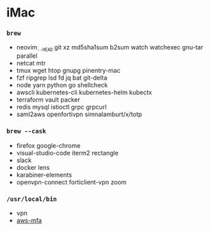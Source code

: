 iMac
========

### `brew`
- neovim<sub>`--HEAD`</sub> git xz md5sha1sum b2sum watch watchexec gnu-tar parallel
- netcat mtr
- tmux wget htop gnupg pinentry-mac
- fzf ripgrep lsd fd jq bat git-delta
- node yarn python go shellcheck
- awscli kubernetes-cli kubernetes-helm kubectx
- terraform vault packer
- redis mysql istioctl grpc grpcurl
- saml2aws openfortivpn simnalamburt/x/totp

### `brew --cask`
- firefox google-chrome
- visual-studio-code iterm2 rectangle
- slack
- docker lens
- karabiner-elements
- openvpn-connect forticlient-vpn zoom

### `/usr/local/bin`
- vpn
- [aws-mfa](https://github.com/simnalamburt/snippets/blob/master/sh/aws-mfa)
